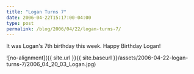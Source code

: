 ```yaml
---
title: "Logan Turns 7"
date: 2006-04-22T15:17:00-04:00
type: post
permalink: /blog/2006/04/22/logan-turns-7/
---
```

It was Logan's 7th birthday this week. Happy Birthday Logan!

![no-alignment]({{ site.url }}{{ site.baseurl }}/assets/2006-04-22-logan-turns-7/2006_04_20_03_Logan.jpg)
